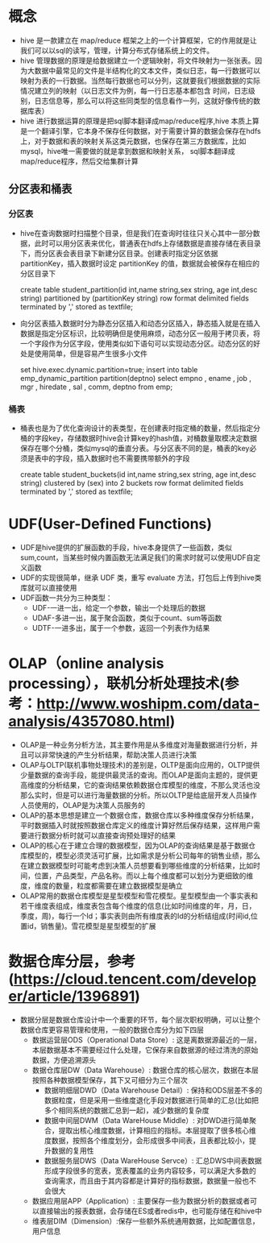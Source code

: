 # 概念
+ hive 是一款建立在 map/reduce 框架之上的一个计算框架，它的作用就是让我们可以以sql的读写，管理，计算分布式存储系统上的文件。
+ hive 管理数据的原理是给数据建立一个逻辑映射，将文件映射为一张张表。因为大数据中最常见的文件是半结构化的文本文件，类似日志，每一行数据可以映射为表的一行数据。当然每行数据也可以分列，这就要我们根据数据的实际情况建立列的映射（以日志文件为例，每一行日志基本都包含 时间，日志级别，日志信息等，那么可以将这些同类型的信息看作一列，这就好像传统的数据库表）
+ hive 进行数据运算的原理是把sql脚本翻译成map/reduce程序,hive 本质上算是一个翻译引擎，它本身不保存任何数据，对于需要计算的数据会保存在hdfs上，对于数据和表的映射关系这类元数据，也保存在第三方数据库，比如mysql，hive唯一需要做的就是拿到数据和映射关系， sql脚本翻译成map/reduce程序，然后交给集群计算

## 分区表和桶表
### 分区表
+ hive在查询数据时扫描整个目录，但是我们在查询时往往只关心其中一部分数据，此时可以用分区表来优化，普通表在hdfs上存储数据是直接存储在表目录下，而分区表会表目录下新建分区目录。创建表时指定分区依据partitionKey，插入数据时设定 partitionKey 的值，数据就会被保存在相应的分区目录下
    
    create table student_partition(id int,name string,sex string, age int,desc string) partitioned by (partitionKey string) row format delimited fields terminated by ',' stored as textfile;
+ 向分区表插入数据时分为静态分区插入和动态分区插入，静态插入就是在插入数据是指定分区标识，比较明确但是使用麻烦，动态分区一般用于拷贝表，将一个字段作为分区字段，使用类似如下语句可以实现动态分区。动态分区的好处是使用简单，但是容易产生很多小文件

    set hive.exec.dynamic.partition=true;
    insert into table emp_dynamic_partition partition(deptno) select empno , ename , job , mgr , hiredate , sal , comm, deptno from emp;

### 桶表
+ 桶表也是为了优化查询设计的表类型，在创建表时指定桶的数量，然后指定分桶的字段key，存储数据时hive会计算key的hash值，对桶数量取模决定数据保存在哪个分桶，类似mysql的垂直分表。与分区表不同的是，桶表的key必须是表中的字段，插入数据时也不需要携带额外的字段
    
    create table student_buckets(id int,name string,sex string, age int,desc string) clustered by (sex)  into 2 buckets row format delimited fields terminated by ',' stored as textfile;

# UDF(User-Defined Functions)
+ UDF是hive提供的扩展函数的手段，hive本身提供了一些函数，类似sum,count，当某些时候内置函数无法满足我们的需求时就可以使用UDF自定义函数
+ UDF的实现很简单，继承 UDF 类，重写 evaluate 方法，打包后上传到hive类库就可以直接使用
+ UDF函数一共分为三种类型： ​
    - UDF-一进一出，给定一个参数，输出一个处理后的数据 ​
    - UDAF-多进一出，属于聚合函数，类似于count、sum等函数 ​
    - UDTF-一进多出，属于一个参数，返回一个列表作为结果


# OLAP（online analysis processing），联机分析处理技术(参考：http://www.woshipm.com/data-analysis/4357080.html)
+ OLAP是一种业务分析方法，其主要作用是从多维度对海量数据进行分析，并且可以非常快速的产生分析结果，帮助决策人员进行决策 
+ OLAP与OLTP(联机事物处理技术)的差别是，OLTP是面向应用的，OLTP提供少量数据的查询手段，能提供最灵活的查询。而OLAP是面向主题的，提供更高维度的分析结果，它的查询结果依赖数据仓库模型的维度，不那么灵活也没那么实时，但是可以进行海量数据的分析。所以OLTP是给底层开发人员操作人员使用的，OLAP是为决策人员服务的
+ OLAP的基本思想是建立一个数据仓库，数据仓库以多种维度保存分析结果，平时数据插入时就按照数据仓库定义的维度计算好然后保存结果，这样用户需要进行数据分析时就可以直接查询预处理好的结果
+ OLAP的核心在于建立合理的数据模型，因为OLAP的查询结果是基于数据仓库模型的，模型必须灵活可扩展，比如需求是分析公司每年的销售业绩，那么在建立数据模型时可能考虑到决策人员想要看到哪些维度的分析结果，比如时间，位置，产品类型，产品名称。而以上每个维度都可以划分为更细致的维度，维度的数量，粒度都需要在建立数据模型是确立
+ OLAP常用的数据仓库模型是星型模型和雪花模型。星型模型由一个事实表和若干维度表组成，维度表包含每个维度的信息(比如时间维度的年，月，日，季度，周)，每行一个Id；事实表则由所有维度表的Id的分析结组成(时间id,位置id，销售量)。雪花模型是星型模型的扩展


# 数据仓库分层，参考(https://cloud.tencent.com/developer/article/1396891)
+ 数据分层是数据仓库设计中一个重要的环节，每个层次职权明确，可以让整个数据仓库更容易管理和使用，一般的数据仓库分为如下四层
    - 数据运营层ODS（Operational Data Store）: 这是离数据源最近的一层，本层数据基本不需要经过什么处理，它保存来自数据源的经过清洗的原始数据，方便追溯源头
    - 数据仓库层DW（Data Warehouse）: 数据仓库的核心层次，数据在本层按照各种数据模型保存，其下又可细分为三个层次
        - 数据明细层DWD（Data Warehouse Detail）: 保持和ODS层差不多的数据粒度，但是采用一些维度退化手段对数据进行简单的汇总(比如把多个相同系统的数据汇总到一起)，减少数据的复杂度
        - 数据中间层DWM（Data WareHouse Middle）: 对DWD进行简单聚合，提取出核心维度数据，计算相应的指标。本层提取了很多核心维度数据，按照各个维度划分，会形成很多中间表，且表都比较小，提升数据的复用性
        - 数据服务层DWS（Data WareHouse Servce）: 汇总DWS中间表数据形成字段很多的宽表，宽表覆盖的业务内容较多，可以满足大多数的查询需求，而且由于其内容都是计算好的指标数据，数据量一般也不会很大
    - 数据应用层APP（Application）: 主要保存一些为数据分析的数据或者可以直接输出的报表数据，会存储在ES或者redis中，也可能存储在和hive中
    - 维表层DIM（Dimension）:保存一些额外系统通用数据，比如配置信息，用户信息
